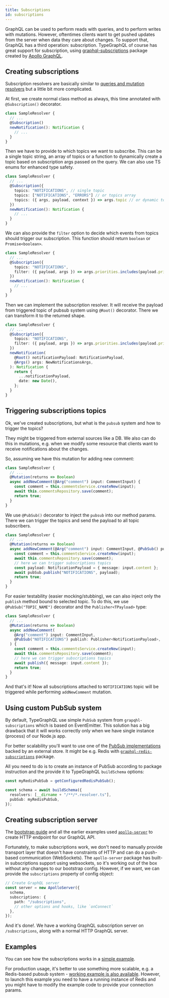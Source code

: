 ```yaml
---
title: Subscriptions
id: subscriptions
---
```


GraphQL can be used to perform reads with queries, and to perform writes with mutations.
However, oftentimes clients want to get pushed updates from the server when data they care about changes.
To support that, GraphQL has a third operation: subscription. TypeGraphQL of course has great support for subscription, using [graphql-subscriptions](https://github.com/apollographql/graphql-subscriptions) package created by [Apollo GraphQL](https://www.apollographql.com/).

## Creating subscriptions

Subscription resolvers are basically similar to [queries and mutation resolvers](resolvers.md) but a little bit more complicated.

At first, we create normal class method as always, this time annotated with `@Subscription()` decorator.

```typescript
class SampleResolver {
  // ...
  @Subscription()
  newNotification(): Notification {
    // ...
  }
}
```

Then we have to provide to which topics we want to subscribe. This can be a single topic string, an array of topics or a function to dynamically create a topic based on subscription args passed on the query. We can also use TS enums for enhanced type safety.

```typescript
class SampleResolver {
  // ...
  @Subscription({
    topics: "NOTIFICATIONS", // single topic
    topics: ["NOTIFICATIONS", "ERRORS"] // or topics array
    topics: ({ args, payload, context }) => args.topic // or dynamic topic function
  })
  newNotification(): Notification {
    // ...
  }
}
```

We can also provide the `filter` option to decide which events from topics should trigger our subscription.
This function should return `boolean` or `Promise<boolean>`.

```typescript
class SampleResolver {
  // ...
  @Subscription({
    topics: "NOTIFICATIONS",
    filter: ({ payload, args }) => args.priorities.includes(payload.priority),
  })
  newNotification(): Notification {
    // ...
  }
}
```

Then we can implement the subscription resolver. It will receive the payload from triggered topic of pubsub system using `@Root()` decorator. There we can transform it to the returned shape.

```typescript
class SampleResolver {
  // ...
  @Subscription({
    topics: "NOTIFICATIONS",
    filter: ({ payload, args }) => args.priorities.includes(payload.priority),
  })
  newNotification(
    @Root() notificationPayload: NotificationPayload,
    @Args() args: NewNotificationsArgs,
  ): Notification {
    return {
      ...notificationPayload,
      date: new Date(),
    };
  }
}
```

## Triggering subscriptions topics

Ok, we've created subscriptions, but what is the `pubsub` system and how to trigger the topics?

They might be triggered from external sources like a DB. We also can do this in mutations,
e.g. when we modify some resource that clients want to receive notifications about the changes.

So, assuming we have this mutation for adding new comment:

```typescript
class SampleResolver {
  // ...
  @Mutation(returns => Boolean)
  async addNewComment(@Arg("comment") input: CommentInput) {
    const comment = this.commentsService.createNew(input);
    await this.commentsRepository.save(comment);
    return true;
  }
}
```

We use `@PubSub()` decorator to inject the `pubsub` into our method params.
There we can trigger the topics and send the payload to all topic subscribers.

```typescript
class SampleResolver {
  // ...
  @Mutation(returns => Boolean)
  async addNewComment(@Arg("comment") input: CommentInput, @PubSub() pubSub: PubSubEngine) {
    const comment = this.commentsService.createNew(input);
    await this.commentsRepository.save(comment);
    // here we can trigger subscriptions topics
    const payload: NotificationPayload = { message: input.content };
    await pubSub.publish("NOTIFICATIONS", payload);
    return true;
  }
}
```

For easier testability (easier mocking/stubbing), we can also inject only the `publish` method bound to selected topic.
To do this, we use `@PubSub("TOPIC_NAME")` decorator and the `Publisher<TPayload>` type:

```typescript
class SampleResolver {
  // ...
  @Mutation(returns => Boolean)
  async addNewComment(
    @Arg("comment") input: CommentInput,
    @PubSub("NOTIFICATIONS") publish: Publisher<NotificationPayload>,
  ) {
    const comment = this.commentsService.createNew(input);
    await this.commentsRepository.save(comment);
    // here we can trigger subscriptions topics
    await publish({ message: input.content });
    return true;
  }
}
```

And that's it! Now all subscriptions attached to `NOTIFICATIONS` topic will be triggered while performing `addNewComment` mutation.

## Using custom PubSub system

By default, TypeGraphQL use simple `PubSub` system from `grapqhl-subscriptions` which is based on EventEmitter.
This solution has a big drawback that it will works correctly only when we have single instance (process) of our Node.js app.

For better scalability you'll want to use one of the [PubSub implementations](<(https://github.com/apollographql/graphql-subscriptions#pubsub-implementations)>) backed by an external store.
It might be e.g. Redis with [`graphql-redis-subscriptions`](https://github.com/davidyaha/graphql-redis-subscriptions) package.

All you need to do is to create an instance of PubSub according to package instruction and the provide it to TypeGraphQL `buildSchema` options:

```typescript
const myRedisPubSub = getConfiguredRedisPubSub();

const schema = await buildSchema({
  resolvers: [__dirname + "/**/*.resolver.ts"],
  pubSub: myRedisPubSub,
});
```

## Creating subscription server

The [bootstrap guide](bootstrap.md) and all the earlier examples used [`apollo-server`](https://github.com/apollographql/apollo-server) to create HTTP endpoint for our GraphQL API.

Fortunately, to make subscriptions work, we don't need to manually provide transport layer that doesn't have constraints of HTTP and can do a push-based communication (WebSockets).
The `apollo-server` package has built-in subscriptions support using websockets, so it's working out of the box without any changes to our bootstrap config. However, if we want, we can provide the `subscriptions` property of config object:

```typescript
// Create GraphQL server
const server = new ApolloServer({
  schema,
  subscriptions: {
    path: "/subscriptions",
    // other options and hooks, like `onConnect`
  },
});
```

And it's done!. We have a working GraphQL subscription server on `/subscriptions`, along with a normal HTTP GraphQL server.

## Examples

You can see how the subscriptions works in a [simple example](https://github.com/MichalLytek/type-graphql/tree/master/examples/simple-subscriptions).

For production usage, it's better to use something more scalable, e.g. a Redis-based pubsub system - [working example is also available](https://github.com/MichalLytek/type-graphql/tree/master/examples/redis-subscriptions).
However, to launch this example you need to have a running instance of Redis and you might have to modify the example code to provide your connection params.
